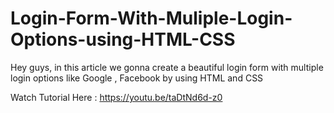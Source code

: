 # Login-Form-With-Muliple-Login-Options-using-HTML-CSS
Hey guys, in this article we gonna create a beautiful login form with multiple login options like Google , Facebook by using HTML and CSS

Watch Tutorial Here : https://youtu.be/taDtNd6d-z0
